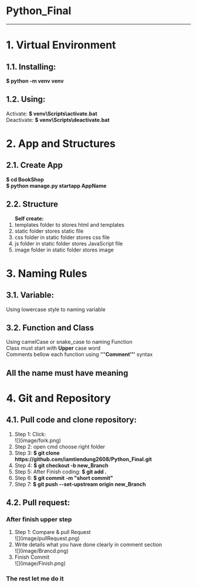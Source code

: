 # Python_Final
<hr>
<h1>1. Virtual Environment </h1>
<h2>1.1. Installing: </h2>
    <div><strong>$ python -m venv venv</strong></div>
<h2>1.2. Using: </h2>
    <div>Activate: <strong>$ venv\Scripts\activate.bat</strong></div>
    <div>Deactivate: <strong>$ venv\Scripts\deactivate.bat</strong></div>
<h1>2. App and Structures</h1>
<h2>2.1. Create App</h2>
    <div><strong>$ cd BookShop</strong></div>
    <div><strong>$ python manage.py startapp AppName</strong></div>
<h2>2.2. Structure</h2>
<div>
    <ol>
    <strong>Self create: </strong>
        <li>templates folder to stores html and templates</li>
        <li>static folder stores static file</li>
        <li>css folder in static folder stores css file</li>
        <li>js folder in static folder stores JavaScript file</li>
        <li>image folder in static folder stores image</li>
    </ol>
</div>
<h1>3. Naming Rules</h1>
<h2>3.1. Variable:
</h2>
<div>Using lowercase style to naming variable</div>
<h2>3.2. Function and Class</h2>
<div>Using camelCase or snake_case to naming Function</div>
<div>Class must start with <strong>Upper</strong> case word</div>
<div>Comments bellow each function using <strong>'''Comment'''</strong> syntax</div>
<h2>All the name must have meaning</h2>
<h1>4. Git and Repository</h1>
<h2>4.1. Pull code and clone repository:</h2>
<ol>
    <li>Step 1: Click: </li>
    ![](image/fork.png)
    <li>Step 2: open cmd choose right folder</li>
    <li>Step 3: <strong>$ git clone https://github.com/iamtiendung2608/Python_Final.git</strong></li>
    <li>Step 4: <strong>$ git checkout -b new_Branch</strong></li>
    <li>Step 5: After Finish coding:  <strong>$ git add .</strong> </li>
    <li>Step 6: <strong>$ git commit -m "short commit"</strong></li>
    <li>Step 7: <strong>$ git push --set-upstream origin new_Branch</strong></li>
</ol>
<h2>4.2. Pull request: </h2>
<h3>After finish upper step</h3>
<ol>
    <li>Step 1: Compare & pull Request</li>
    ![](image/pullRequest.png)
    <li>Write details what you have done clearly in comment section</li>
    ![](image/Brancd.png)
    <li>Finish Commit</li>
    ![](image/Finish.png)
</ol>
<h3>The rest let me do it</h3>
